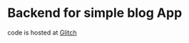 # Backend for simple blog App

code is hosted at [Glitch](https://glitch.com/edit/#!/perfect-tiglon?path=app.js:1:0)
